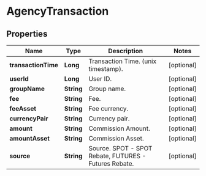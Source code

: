 
# AgencyTransaction

## Properties

Name | Type | Description | Notes
------------ | ------------- | ------------- | -------------
**transactionTime** | **Long** | Transaction Time. (unix timestamp). |  [optional]
**userId** | **Long** | User ID. |  [optional]
**groupName** | **String** | Group name. |  [optional]
**fee** | **String** | Fee. |  [optional]
**feeAsset** | **String** | Fee currency. |  [optional]
**currencyPair** | **String** | Currency pair. |  [optional]
**amount** | **String** | Commission Amount. |  [optional]
**amountAsset** | **String** | Commission Asset. |  [optional]
**source** | **String** | Source. SPOT - SPOT Rebate, FUTURES - Futures Rebate. |  [optional]

